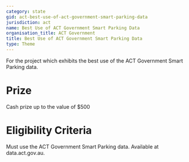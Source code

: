 ```yaml
---
category: state
gid: act-best-use-of-act-government-smart-parking-data
jurisdiction: act
name: Best Use of ACT Government Smart Parking Data
organisation_title: ACT Government
title: Best Use of ACT Government Smart Parking Data
type: Theme
---
```


For the project which exhibits the best use of the ACT Government Smart Parking data.

# Prize
Cash prize up to the value of $500

# Eligibility Criteria
Must use the ACT Government Smart Parking data. Available at data.act.gov.au.